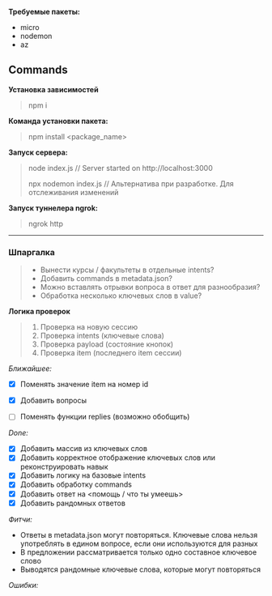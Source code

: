 **Требуемые пакеты:**
- micro
- nodemon
- az

## Commands

**Установка зависимостей**
> npm i

**Команда установки пакета:**
> npm install <package_name>


**Запуск сервера:**
> node index.js			// Server started on http://localhost:3000
>
> npx nodemon index.js	// Альтернатива при разработке. Для отслеживания изменений

**Запуск туннелера ngrok:**
> ngrok http <port>

***

### Шпаргалка

> - Вынести курсы / факультеты в отдельные intents?
> - Добавить commands в metadata.json?
> - Можно вставлять отрывки вопроса в ответ для разнообразия?
> - Обработка несколько ключевых слов в value?

**Логика проверок**
> 1. Проверка на новую сессию
> 2. Проверка intents (ключевые слова)
> 3. Проверка payload (состояние кнопок)
> 4. Проверка item (последнего item сессии)

*Ближайшее:*
- [X] Поменять значение item на номер id
- [X] Добавить вопросы
- [ ] Поменять функции replies (возможно обобщить)


*Done:*
- [X] Добавить массив из ключевых слов 
- [X] Добавить корректное отображение ключевых слов или реконструировать навык
- [X] Добавить логику на базовые intents
- [X] Добавить обработку commands
- [X] Добавить ответ на <помощь / что ты умеешь>
- [X] Добавить рандомных ответов

*Фитчи:*
- Ответы в metadata.json могут повторяться. Ключевые слова нельзя употреблять в едином вопросе,
если они используются для разных
- В предложении рассматривается только одно составное ключевое слово
- Выводятся рандомные ключевые слова, которые могут повторяться


*Ошибки:*

